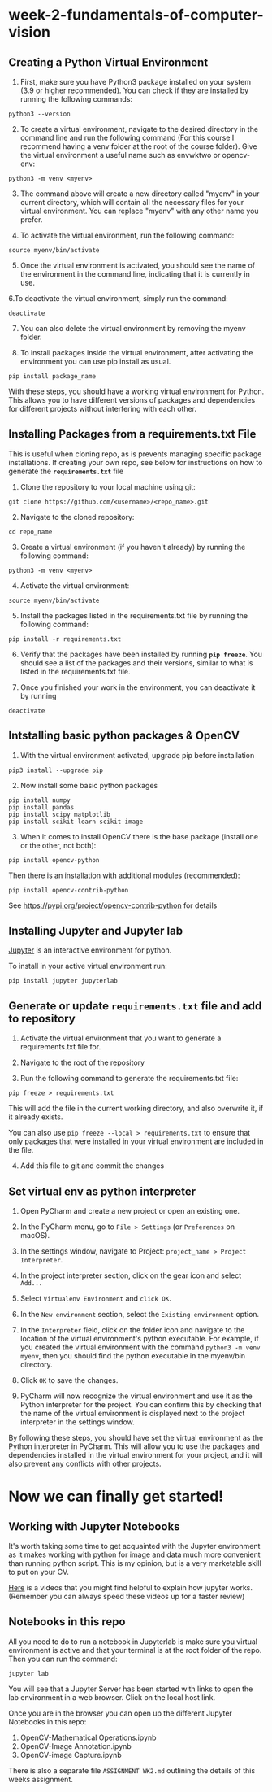 # week-2-fundamentals-of-computer-vision

## Creating a Python Virtual Environment
1. First, make sure you have Python3 package installed on your system (3.9 or higher recommended). You can check if they are installed by running the following commands:

~~~
python3 --version
~~~

2. To create a virtual environment, navigate to the desired directory in the command line and run the following command (For this course I recommend having a venv folder at the root of the course folder). Give the virtual environment a useful name such as envwktwo or opencv-env:
~~~
python3 -m venv <myenv>
~~~

3. The command above will create a new directory called "myenv" in your current directory, which will contain all the necessary files for your virtual environment. You can replace "myenv" with any other name you prefer.

4. To activate the virtual environment, run the following command:

~~~
source myenv/bin/activate
~~~

5. Once the virtual environment is activated, you should see the name of the environment in the command line, indicating that it is currently in use.

6.To deactivate the virtual environment, simply run the command:

~~~
deactivate
~~~

7. You can also delete the virtual environment by removing the myenv folder.

8. To install packages inside the virtual environment, after activating the environment you can use pip install as usual.

~~~
pip install package_name
~~~

With these steps, you should have a working virtual environment for Python. This allows you to have different versions of packages and dependencies for different projects without interfering with each other.

## Installing Packages from a requirements.txt File
This is useful when cloning repo, as is prevents managing specific package installations.  If creating your own repo, see below for instructions on how to generate the **`requirements.txt`** file 

1. Clone the repository to your local machine using git:

~~~
git clone https://github.com/<username>/<repo_name>.git
~~~

2. Navigate to the cloned repository:

~~~
cd repo_name
~~~

3. Create a virtual environment (if you haven't already) by running the following command:

~~~
python3 -m venv <myenv>
~~~

4. Activate the virtual environment:

~~~
source myenv/bin/activate
~~~

5. Install the packages listed in the requirements.txt file by running the following command:

~~~
pip install -r requirements.txt
~~~

6. Verify that the packages have been installed by running **`pip freeze`**. You should see a list of the packages and their versions, similar to what is listed in the requirements.txt file.

7. Once you finished your work in the environment, you can deactivate it by running
~~~
deactivate
~~~

## Intstalling basic python packages & OpenCV

1. With the virtual environment activated, upgrade pip before installation

~~~
pip3 install --upgrade pip
~~~

2. Now install some basic python packages

~~~
pip install numpy
pip install pandas
pip install scipy matplotlib
pip install scikit-learn scikit-image
~~~

3. When it comes to install OpenCV there is the base package (install one or the other, not both):
~~~
pip install opencv-python
~~~
Then there is an installation with additional modules (recommended):
~~~
pip install opencv-contrib-python
~~~
See <https://pypi.org/project/opencv-contrib-python> for details


## Installing Jupyter and Jupyter lab
[Jupyter](https://jupyter.org/) is an interactive environment for python.

To install in your active virtual environment run:
~~~
pip install jupyter jupyterlab
~~~


## Generate or update `requirements.txt` file and add to repository

1. Activate the virtual environment that you want to generate a requirements.txt file for.

2. Navigate to the root of the repository

3. Run the following command to generate the requirements.txt file:

~~~
pip freeze > requirements.txt
~~~
This will add the file in the current working directory, and also overwrite it, if it already exists.

You can also use `pip freeze --local > requirements.txt` to ensure that only packages that were installed in your virtual environment are included in the file.

4. Add this file to git and commit the changes


## Set virtual env as python interpreter

1. Open PyCharm and create a new project or open an existing one.

2. In the PyCharm menu, go to `File > Settings` (or `Preferences` on macOS).

3. In the settings window, navigate to Project: `project_name > Project Interpreter`.

4. In the project interpreter section, click on the gear icon and select `Add...`

5. Select `Virtualenv Environment` and `click OK`.

6. In the `New environment` section, select the `Existing environment` option.

7. In the `Interpreter` field, click on the folder icon and navigate to the location of the virtual environment's python executable. For example, if you created the virtual environment with the command `python3 -m venv myenv`, then you should find the python executable in the myenv/bin directory.

8. Click `OK` to save the changes.

9. PyCharm will now recognize the virtual environment and use it as the Python interpreter for the project. You can confirm this by checking that the name of the virtual environment is displayed next to the project interpreter in the settings window.

By following these steps, you should have set the virtual environment as the Python interpreter in PyCharm. This will allow you to use the packages and dependencies installed in the virtual environment for your project, and it will also prevent any conflicts with other projects.

# Now we can finally get started!
## Working with Jupyter Notebooks
It's worth taking some time to get acquainted with the Jupyter environment as it makes working with python for image and data much more convenient than running python script.
This is my opinion, but is a very marketable skill to put on your CV.

[Here](https://www.youtube.com/watch?v=5pf0_bpNbkw) is a videos that you might find helpful to explain how jupyter works.  (Remember you can always speed these videos up for a faster review)

## Notebooks in this repo
All you need to do to run a notebook in Jupyterlab is make sure you virtual environment is active and that your terminal is at the root folder of the repo.
Then you can run the command:
~~~
jupyter lab
~~~
You will see that a Jupyter Server has been started with links to open the lab environment in a web browser.
Click on the local host link.

Once you are in the browser you can open up the different Jupyter Notebooks in this repo:
1. OpenCV-Mathematical Operations.ipynb
2. OpenCV-Image Annotation.ipynb
3. OpenCV-image Capture.ipynb

There is also a separate file `ASSIGNMENT WK2.md` outlining the details of this weeks assignment.

